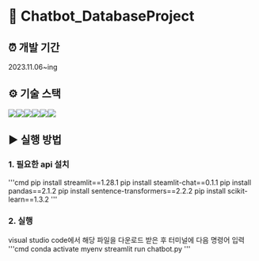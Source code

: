 # 🤖 Chatbot_DatabaseProject

## ⏰ 개발 기간
2023.11.06~ing

## ⚙ 기술 스택
<img src="https://img.shields.io/badge/Python-3776AB?style=for-the-badge&logo=Python&logoColor=white"><img src="https://img.shields.io/badge/Stramlit-FF4B4B?style=for-the-badge&logo=Streamlit&logoColor=white"><img src="https://img.shields.io/badge/Stramlit_chat-FF4B4B?style=for-the-badge&logo=Streamlit_chat&logoColor=white"><img src="https://img.shields.io/badge/pandas-150458?style=for-the-badge&logo=pandas&logoColor=white"><img src="https://img.shields.io/badge/sentence_transformers-04ACE6?style=for-the-badge&logo=sentence_transfromers&logoColor=white"><img src="https://img.shields.io/badge/scikitlearn-F7931E?style=for-the-badge&logo=scikitlearn&logoColor=white">

## ▶️ 실행 방법
### 1. 필요한 api 설치
'''cmd
pip install streamlit==1.28.1
pip install steamlit-chat==0.1.1
pip install pandas==2.1.2
pip install sentence-transformers==2.2.2
pip install scikit-learn==1.3.2
'''
### 2. 실행
visual studio code에서 해당 파일을 다운로드 받은 후 터미널에 다음 명령어 입력
'''cmd
conda activate myenv
streamlit run chatbot.py
'''
